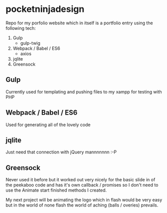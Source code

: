 # pocketninjadesign
Repo for my porfolio website which in itself is a portfolio entry using the following tech:

1. Gulp
   * gulp-twig
2. Webpack / Babel / ES6
   * axios
3. jqlite
4. Greensock

## Gulp

Currently used for templating and pushing files to my xampp for testing with PHP

## Webpack / Babel / ES6

Used for generating all of the lovely code

## jqlite

Just need that connection with jQuery mannnnnnn :-P

## Greensock

Never used it before but it worked out very nicely for the basic slide in of the peekaboo code and has it's own callback / promises so I don't need to use the Animate start finished methods I created.

My next project will be animating the logo which in flash would be very easy but in the world of none flash the world of aching (balls / overies) prevails.